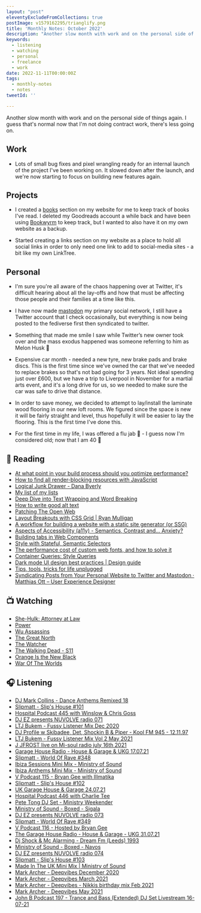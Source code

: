 ```yaml
---
layout: "post"
eleventyExcludeFromCollections: true
postImage: v1579162295/trianglify.png
title: 'Monthly Notes: October 2022'
description: "Another slow month with work and on the personal side of things again. I guess that's normal now that I'm not doing contract work, there's less going on."
keywords:
  - listening
  - watching
  - personal
  - freelance
  - work
date: 2022-11-11T00:00:00Z
tags:
  - monthly-notes
  - notes
tweetId: ''

---
```

<p class="lead">Another slow month with work and on the personal side of things again. I guess that's normal now that I'm not doing contract work, there's less going on.</p>

## Work
- Lots of small bug fixes and pixel wrangling ready for an internal launch of the project I've been working on. It slowed down after the launch, and we're now starting to focus on building new features again.

## Projects
- I created a [books](/books "Books") section on my website for me to keep track of books I've read. I deleted my Goodreads account a while back and have been using [Bookwyrm](https://bookwyrm.social/ "Bookwyrm") to keep track, but I wanted to also have it on my own website as a backup.

- Started creating a links section on my website as a place to hold all social links in order to only need one link to add to social-media sites - a bit like my own LinkTree.

## Personal
- I'm sure you're all aware of the chaos happening over at Twitter, it's difficult hearing about all the lay-offs and how that must be affecting those people and their families at a time like this.

- I have now made [mastodon](https://mastodon.social/@juanfernandes "Juan Fernandes on Mastodon") my primary social network, I still have a Twitter account that I check occasionally, but everything is now being posted to the fediverse first then syndicated to twitter.

- Something that made me smile I saw while Twitter’s new owner took over and the mass exodus happened was someone referring to him as Melon Husk 🤣

- Expensive car month - needed a new tyre, new brake pads and brake discs. This is the first time since we've owned the car that we've needed to replace brakes so that's not bad going for 3 years. Not ideal spending just over £600, but we have a trip to Liverpool in November for a martial arts event, and it's a long drive for us, so we needed to make sure the car was safe to drive that distance.

- In order to save money, we decided to attempt to lay/install the laminate wood flooring in our new loft rooms. We figured since the space is new it will be fairly straight and level, thus hopefully it will be easier to lay the flooring. This is the first time I've done this.

- For the first time in my life, I was offered a flu jab 😬 - I guess now I'm considered old; now that I am 40 🤣

## 📖 Reading
- [At what point in your build process should you optimize performance?](https://gomakethings.com/at-what-point-in-your-build-process-should-you-optimize-performance/ "At what point in your build process should you optimize performance?")
- [How to find all render-blocking resources with JavaScript](https://www.stefanjudis.com/blog/how-to-find-all-render-blocking-resources-with-javascript/ "How to find all render-blocking resources with JavaScript")
- [Logical Junk Drawer - Dana Byerly](https://danabyerly.com/notes/logical-junk-drawer/ "Logical Junk Drawer - Dana Byerly")
- [My list of my lists](https://critter.blog/2022/03/15/my-list-of-my-lists/ "My list of my lists")
- [Deep Dive into Text Wrapping and Word Breaking](https://codersblock.com/blog/deep-dive-into-text-wrapping-and-word-breaking/ "Deep Dive into Text Wrapping and Word Breaking")
- [How to write good alt text](https://gomakethings.com/how-to-write-good-alt-text/ "How to write good alt text")
- [Patching The Open Web](https://blog.jim-nielsen.com/2022/patching-open-web/ "Patching The Open Web")
- [Layout Breakouts with CSS Grid | Ryan Mulligan](https://ryanmulligan.dev/blog/layout-breakouts/ "Layout Breakouts with CSS Grid | Ryan Mulligan")
- [A workflow for building a website with a static site generator (or SSG)](https://gomakethings.com/a-workflow-for-building-a-website-with-a-static-site-generator-or-ssg/ "A workflow for building a website with a static site generator (or SSG)")
- [Aspects of Accessibility (a11y) - Semantics, Contrast and... Anxiety?](https://sarajw.hashnode.dev/aspects-of-accessibility-a11y-semantics-contrast-and-anxiety "Aspects of Accessibility (a11y) - Semantics, Contrast and... Anxiety?")
- [Building tabs in Web Components](https://darn.es/building-tabs-in-web-components/ "Building tabs in Web Components")
- [Style with Stateful, Semantic Selectors](https://benmyers.dev/blog/semantic-selectors/ "Style with Stateful, Semantic Selectors")
- [The performance cost of custom web fonts, and how to solve it](https://www.wholegraindigital.com/blog/performant-web-fonts/ "The performance cost of custom web fonts, and how to solve it")
- [Container Queries: Style Queries](https://www.bram.us/2022/10/14/container-queries-style-queries/ "Container Queries: Style Queries")
- [Dark mode UI design best practices | Design guide](https://atmos.style/blog/dark-mode-ui-best-practices "Dark mode UI design best practices | Design guide")
- [Tips, tools, tricks for life unplugged](https://mehretbiruk.com/2022/10/11/tips-tools-tricks/ "Tips, tools, tricks for life unplugged")
- [Syndicating Posts from Your Personal Website to Twitter and Mastodon · Matthias Ott – User Experience Designer](https://matthiasott.com/notes/syndicating-posts-personal-website-twitter-mastodon "Syndicating Posts from Your Personal Website to Twitter and Mastodon · Matthias Ott – User Experience Designer")

## 📺 Watching
* [She-Hulk: Attorney at Law](https://www.themoviedb.org/tv/92783-she-hulk-attorney-at-law "She-Hulk: Attorney at Law")
* [Power](https://www.themoviedb.org/tv/54650-power "Power")
* [Wu Assassins](https://www.themoviedb.org/tv/86752-wu-assassins "Wu Assassins")
* [The Great North](https://www.themoviedb.org/tv/93221-the-great-north "The Great North")
* [The Watcher](https://www.themoviedb.org/tv/210232-the-watcher "The Watcher")
* [The Walking Dead - S11](https://www.themoviedb.org/tv/1402-the-walking-dead "The Walking Dead")
* [Orange Is the New Black](https://www.themoviedb.org/tv/1424-orange-is-the-new-black "Orange Is the New Black")
* [War Of The Worlds](https://www.themoviedb.org/tv/86374-la-guerre-des-mondes "War Of The Worlds")

## 🎧 Listening
- [DJ Mark Collins - Dance Anthems Remixed 18](https://www.mixcloud.com/decadeofdance/new-mix-dj-mark-collins-dance-anthems-remixed-18-old-skool-house-rave-dance-anthems-mashups/ "DJ Mark Collins - Dance Anthems Remixed 18")
- [Slipmatt - Slip's House #101](https://www.mixcloud.com/Slipmatt/slipmatt-slips-house-101/ "Slipmatt - Slip's House #101")
- [Hospital Podcast 445 with Winslow & Chris Goss](https://www.mixcloud.com/hospitalrecords/hospital-podcast-445-with-winslow-chris-goss/ "Hospital Podcast 445 with Winslow & Chris Goss")
- [DJ EZ presents NUVOLVE radio 071](https://www.mixcloud.com/djez/nuvolve-071/ "DJ EZ presents NUVOLVE radio 071")
- [LTJ Bukem - Fussy Listener Mix Dec 2020](https://www.mixcloud.com/LTJBukem/ltj-bukem-fussy-listener-mix-dec-2020/ "LTJ Bukem - Fussy Listener Mix Dec 2020")
- [DJ Profile w Skibadee, Det, Shockin B & Piper - Kool FM 945 - 12.11.97](https://www.mixcloud.com/Dizzyuk/dj-profile-w-skibadee-det-shockin-b-piper-kool-fm-945-121197 "DJ Profile w Skibadee, Det, Shockin B & Piper - Kool FM 945 - 12.11.97")
- [LTJ Bukem - Fussy Listener Mix Vol 2 May 2021](https://www.mixcloud.com/LTJBukem/ltj-bukem-fussy-listener-mix-vol-2-may-2021 "LTJ Bukem - Fussy Listener Mix Vol 2 May 2021")
- [J JFROST live on Mi-soul radio july 16th 2021](https://www.mixcloud.com/jjfrost2/j-jfrost-live-on-mi-soul-radio-july-16th-2021 "J JFROST live on Mi-soul radio july 16th 2021")
- [Garage House Radio - House & Garage & UKG 17.07.21](https://www.mixcloud.com/Elski/garage-house-radio-house-garage-ukg-170721/ "Garage House Radio - House & Garage & UKG 17.07.21")
- [Slipmatt - World Of Rave #348](https://www.mixcloud.com/Slipmatt/slipmatt-world-of-rave-348/ "Slipmatt - World Of Rave #348")
- [Ibiza Sessions Mini Mix - Ministry of Sound](https://www.mixcloud.com/ministryofsound/ibiza-sessions-mini-mix-june-2020-ministry-of-sound/ "Ibiza Sessions Mini Mix - Ministry of Sound")
- [Ibiza Anthems Mini Mix - Ministry of Sound](https://www.mixcloud.com/ministryofsound/ibiza-anthems-mini-mix-apr-2020-ministry-of-sound "Ibiza Anthems Mini Mix - Ministry of Sound")
- [V Podcast 115 - Bryan Gee with Illmatika](https://www.mixcloud.com/v_recordings/v-podcast-115-bryan-gee-w-illmatika "V Podcast 115 - Bryan Gee with Illmatika")
- [Slipmatt - Slip's House #102](https://www.mixcloud.com/Slipmatt/slipmatt-slips-house-102/ "Slipmatt - Slip's House #102")
- [UK Garage House & Garage 24.07.21](https://www.mixcloud.com/Elski/playbackukcom-uk-garage-house-garage-240721 "UK Garage House & Garage 24.07.21")
- [Hospital Podcast 446 with Charlie Tee](https://www.mixcloud.com/hospitalrecords/hospital-podcast-446-with-charlie-tee/ "Hospital Podcast 446 with Charlie Tee")
- [Pete Tong DJ Set - Ministry Weekender](https://www.mixcloud.com/ministryofsound/pete-tong-ministry-weekender-dj-set-ministry-of-sound/ "Pete Tong DJ Set - Ministry Weekender")
- [Ministry of Sound - Boxed - Sigala](https://www.mixcloud.com/ministryofsound/ministry-of-sound-boxed-sigala/ "Ministry of Sound - Boxed - Sigala")
- [DJ EZ presents NUVOLVE radio 073](https://www.mixcloud.com/djez/nuvolve-073/ "DJ EZ presents NUVOLVE radio 073")
- [Slipmatt - World Of Rave #349](https://www.mixcloud.com/Slipmatt/slipmatt-world-of-rave-349/ "Slipmatt - World Of Rave #349")
- [V Podcast 116 - Hosted by Bryan Gee](https://www.mixcloud.com/v_recordings/v-podcast-116-hosted-by-bryan-gee/ "V Podcast 116 - Hosted by Bryan Gee")
- [The Garage House Radio - House & Garage - UKG 31.07.21](https://www.mixcloud.com/Elski/the-garage-house-radio-house-garage-ukg-310721 "The Garage House Radio - House & Garage - UKG 31.07.21")
- [Dj Shock & Mc Alarming - Dream Fm (Leeds) 1993](https://www.mixcloud.com/sarahdavies33/dj-shock-mc-alarming-dream-fm-leeds-1993 "Dj Shock & Mc Alarming - Dream Fm (Leeds) 1993")
- [Ministry of Sound - Boxed - Navos](https://www.mixcloud.com/ministryofsound/ministry-of-sound-boxed-navos "Ministry of Sound - Boxed - Navos")
- [DJ EZ presents NUVOLVE radio 074](https://www.mixcloud.com/djez/nuvolve-074/ "DJ EZ presents NUVOLVE radio 074")
- [Slipmatt - Slip's House #103](https://www.mixcloud.com/Slipmatt/slipmatt-slips-house-103/ "Slipmatt - Slip's House #103")
- [Made In The UK Mini Mix | Ministry of Sound](https://www.mixcloud.com/ministryofsound/made-in-the-uk-mini-mix-march-2020-ministry-of-sound/ "Made In The UK Mini Mix | Ministry of Sound")
- [Mark Archer - Deepvibes December 2020](https://www.mixcloud.com/mark_archer/mark-archer-deepvibes-december-2020/ "Mark Archer - Deepvibes December 2020")
- [Mark Archer - Deepvibes March 2021](https://www.mixcloud.com/mark_archer/mark-archer-deepvibes-march-2021/ "Mark Archer - Deepvibes March 2021")
- [Mark Archer - Deepvibes - Nikkis birthday mix Feb 2021](https://www.mixcloud.com/mark_archer/mark-archer-deepvibes-nikkis-birthday-mix-feb-2021 "Mark Archer - Deepvibes - Nikkis birthday mix Feb 2021")
- [Mark Archer - Deepvibes May 2021](https://www.mixcloud.com/mark_archer/mark-archer-deepvibes-may-2021/ "Mark Archer - Deepvibes May 2021")
- [John B Podcast 197 - Trance and Bass (Extended) DJ Set Livestream 16-07-21](https://www.mixcloud.com/JohnBBeta/john-b-podcast-197-trance-and-bass-extended-dj-set-livestream-160721/ "John B Podcast 197 - Trance and Bass (Extended) DJ Set Livestream 16-07-21")
